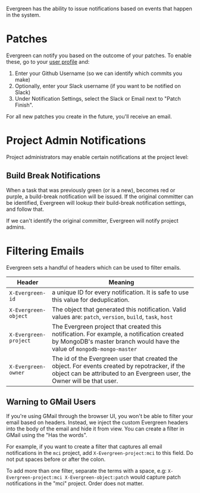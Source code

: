Evergreen has the ability to issue notifications based on events that happen in the system.

# Patches
Evergreen can notify you based on the outcome of your patches. To enable these, go to your [user profile](https://evergreen.mongodb.com/settings) and:
1. Enter your Github Username (so we can identify which commits you make)
2. Optionally, enter your Slack username (if you want to be notified on Slack)
3. Under Notification Settings, select the Slack or Email next to "Patch Finish".

For all new patches you create in the future, you'll receive an email.

# Project Admin Notifications
Project administrators may enable certain notifications at the project level:

## Build Break Notifications
When a task that was previously green (or is a new), becomes red or purple, a build-break notification will be issued. If the original committer can be identified, Evergreen will lookup their build-break notification settings, and follow that. 

If we can't identify the original committer, Evergreen will notify project admins.

# Filtering Emails
Evergreen sets a handful of headers which can be used to filter emails.

|          Header             | Meaning |
| --------------------------- | --- |
| `X-Evergreen-id`              | a unique ID for every notification. It is safe to use this value for deduplication. |
| `X-Evergreen-object`          | The object that generated this notification. Valid values are: `patch`, `version`, `build`, `task`, `host` |
| `X-Evergreen-project`         | The Evergreen project that created this notification. For example, a notification created by MongoDB's master branch would have the value of `mongodb-mongo-master` |
| `X-Evergreen-owner`           | The id of the Evergreen user that created the object. For events created by repotracker, if the object can be attributed to an Evergreen user, the Owner will be that user. |

## Warning to GMail Users
If you're using GMail through the browser UI, you won't be able to filter your email based on headers. Instead, we inject the custom Evergreen headers into the body of the email and hide it from view. You can create a filter in GMail using the "Has the words".

For example, if you want to create a filter that captures all email notifications in the `mci` project, add `X-Evergreen-project:mci` to this field. Do not put spaces before or after the colon. 

To add more than one filter, separate the terms with a space, e.g: `X-Evergreen-project:mci X-Evergreen-object:patch` would capture patch notifications in the "mci" project. Order does not matter.

